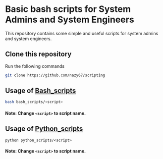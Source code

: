 # Basic bash scripts for System Admins and System Engineers

This repository contains some simple and useful scripts for system admins and system engineers.

## Clone this repository

Run the following commands

```bash
git clone https://github.com/nazy67/scripting
```

## Usage of [Bash_scripts](bash_scripts)

```bash
bash bash_scripts/<script>
```

#### Note: Change  ```<script>``` to script name.



## Usage of [Python_scripts](python_scripts)

```
python python_scripts/<script>
```

#### Note: Change  ```<script>``` to script name.

